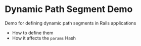 # Dynamic Path Segment Demo

Demo for defining dynamic path segments in Rails applications

- How to define them
- How it affects the `params` Hash

